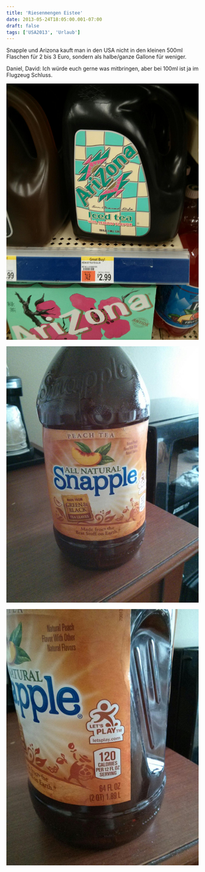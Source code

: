```yaml
---
title: 'Riesenmengen Eistee'
date: 2013-05-24T18:05:00.001-07:00
draft: false
tags: ['USA2013', 'Urlaub']
---
```


Snapple und Arizona kauft man in den USA nicht in den kleinen 500ml Flaschen für 2 bis 3 Euro, sondern als halbe/ganze Gallone für weniger.

Daniel, David: Ich würde euch gerne was mitbringen, aber bei 100ml ist ja im Flugzeug Schluss.

![](/urlaub11to15-images/13/IMG_20130524_152936.jpg)

![](/urlaub11to15-images/13/IMG_20130524_160003.jpg)

![](/urlaub11to15-images/13/IMG_20130524_160011.jpg)